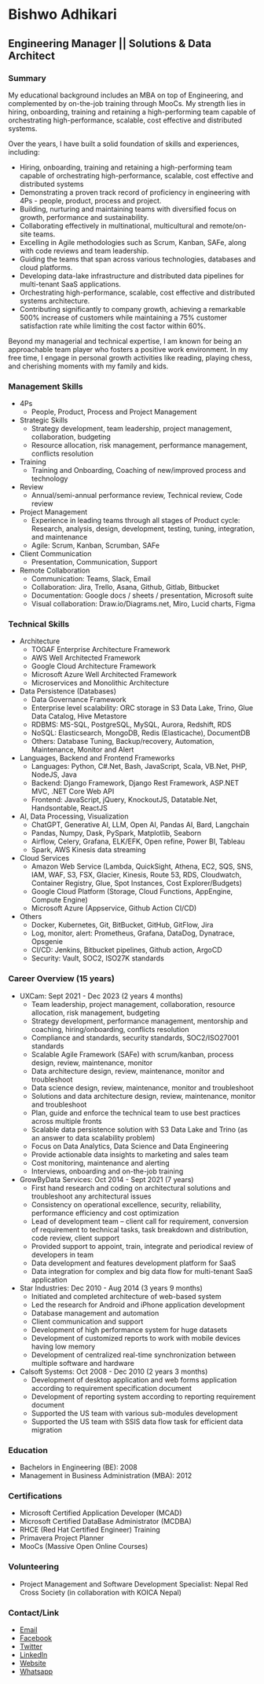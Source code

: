 # Bishwo Adhikari

## Engineering Manager || Solutions & Data Architect

### Summary

My educational background includes an MBA on top of Engineering, and complemented by on-the-job training through MooCs. My strength lies in hiring, onboarding, training and retaining a high-performing team capable of orchestrating high-performance, scalable, cost effective and distributed systems.


Over the years, I have built a solid foundation of skills and experiences, including:
- Hiring, onboarding, training and retaining a high-performing team capable of orchestrating high-performance, scalable, cost effective and distributed systems
- Demonstrating a proven track record of proficiency in engineering with 4Ps - people, product, process and project.
- Building, nurturing and maintaining teams with diversified focus on growth, performance and sustainability.
- Collaborating effectively in multinational, multicultural and remote/on-site teams.
- Excelling in Agile methodologies such as Scrum, Kanban, SAFe, along with code reviews and team leadership.
- Guiding the teams that span across various technologies, databases and cloud platforms.
- Developing data-lake infrastructure and distributed data pipelines for multi-tenant SaaS applications.
- Orchestrating high-performance, scalable, cost effective and distributed systems architecture.
- Contributing significantly to company growth, achieving a remarkable 500% increase of customers while maintaining a 75% customer satisfaction rate while limiting the cost factor within 60%.


Beyond my managerial and technical expertise, I am known for being an approachable team player who fosters a positive work environment. In my free time, I engage in personal growth activities like reading, playing chess, and cherishing moments with my family and kids.

### Management Skills

- 4Ps
  - People, Product, Process and Project Management
- Strategic Skills
  - Strategy development, team leadership, project management, collaboration, budgeting
  - Resource allocation, risk management, performance management, conflicts resolution
- Training
  - Training and Onboarding, Coaching of new/improved process and technology
- Review
  - Annual/semi-annual performance review, Technical review, Code review
- Project Management
  - Experience in leading teams through all stages of Product cycle: Research, analysis, design, development, testing, tuning, integration, and maintenance
  - Agile: Scrum, Kanban, Scrumban, SAFe
- Client Communication
  - Presentation, Communication, Support
- Remote Collaboration
  - Communication: Teams, Slack, Email
  - Collaboration: Jira, Trello, Asana, Github, Gitlab, Bitbucket
  - Documentation: Google docs / sheets / presentation, Microsoft suite
  - Visual collaboration: Draw.io/Diagrams.net, Miro, Lucid charts, Figma

### Technical Skills

- Architecture
  - TOGAF Enterprise Architecture Framework
  - AWS Well Architected Framework
  - Google Cloud Architecture Framework
  - Microsoft Azure Well Architected Framework
  - Microservices and Monolithic Architecture
- Data Persistence (Databases)
  - Data Governance Framework
  - Enterprise level scalability: ORC storage in S3 Data Lake, Trino, Glue Data Catalog, Hive Metastore
  - RDBMS: MS-SQL, PostgreSQL, MySQL, Aurora, Redshift, RDS
  - NoSQL: Elasticsearch, MongoDB, Redis (Elasticache), DocumentDB
  - Others: Database Tuning, Backup/recovery, Automation, Maintenance, Monitor and Alert
- Languages, Backend and Frontend Frameworks
  - Languages: Python, C#.Net, Bash, JavaScript, Scala, VB.Net, PHP, NodeJS, Java
  - Backend: Django Framework, Django Rest Framework, ASP.NET MVC, .NET Core Web API
  - Frontend: JavaScript, jQuery, KnockoutJS, Datatable.Net, Handsontable, ReactJS
- AI, Data Processing, Visualization
  - ChatGPT, Generative AI, LLM, Open AI, Pandas AI, Bard, Langchain
  - Pandas, Numpy, Dask, PySpark, Matplotlib, Seaborn
  - Airflow, Celery, Grafana, ELK/EFK, Open refine, Power BI, Tableau
  - Spark, AWS Kinesis data streaming
- Cloud Services
  - Amazon Web Service (Lambda, QuickSight, Athena, EC2, SQS, SNS, IAM, WAF, S3, FSX, Glacier, Kinesis, Route 53, RDS, Cloudwatch, Container Registry, Glue, Spot Instances, Cost Explorer/Budgets)
  - Google Cloud Platform (Storage, Cloud Functions, AppEngine, Compute Engine)
  - Microsoft Azure (Appservice, Github Action CI/CD)
- Others
  - Docker, Kubernetes, Git, BitBucket, GitHub, GitFlow, Jira
  - Log, monitor, alert: Prometheus, Grafana, DataDog, Dynatrace, Opsgenie
  - CI/CD: Jenkins, Bitbucket pipelines, Github action, ArgoCD
  - Security: Vault, SOC2, ISO27K standards

### Career Overview (15 years)
- UXCam: Sept 2021 - Dec 2023 (2 years 4 months)
  - Team leadership, project management, collaboration, resource allocation, risk management, budgeting
  - Strategy development, performance management, mentorship and coaching, hiring/onboarding, conflicts resolution
  - Compliance and standards, security standards, SOC2/ISO27001 standards
  - Scalable Agile Framework (SAFe) with scrum/kanban, process design, review, maintenance, monitor
  - Data architecture design, review, maintenance, monitor and troubleshoot
  - Data science design, review, maintenance, monitor and troubleshoot
  - Solutions and data architecture design, review, maintenance, monitor and troubleshoot
  - Plan, guide and enforce the technical team to use best practices across multiple fronts
  - Scalable data persistence solution with S3 Data Lake and Trino (as an answer to data scalability problem)
  - Focus on Data Analytics, Data Science and Data Engineering
  - Provide actionable data insights to marketing and sales team
  - Cost monitoring, maintenance and alerting
  - Interviews, onboarding and on-the-job training
- GrowByData Services: Oct 2014 - Sept 2021 (7 years)
  - First hand research and coding on architectural solutions and troubleshoot any architectural issues
  - Consistency on operational excellence, security, reliability, performance efficiency and cost optimization
  - Lead of development team – client call for requirement, conversion of requirement to technical tasks, task breakdown and distribution, code review, client support
  - Provided support to appoint, train, integrate and periodical review of developers in team
  - Data development and features development platform for SaaS
  - Data integration for complex and big data flow for multi-tenant SaaS application
- Star Industries: Dec 2010 - Aug 2014 (3 years 9 months)
  - Initiated and completed architecture of web-based system
  - Led the research for Android and iPhone application development
  - Database management and automation
  - Client communication and support
  - Development of high performance system for huge datasets
  - Development of customized reports to work with mobile devices having low memory
  - Development of centralized real-time synchronization between multiple software and hardware
- Calsoft Systems: Oct 2008 - Dec 2010 (2 years 3 months)
  - Development of desktop application and web forms application according to requirement specification document
  - Development of reporting system according to reporting requirement document
  - Supported the US team with various sub-modules development
  - Supported the US team with SSIS data flow task for efficient data migration

### Education
- Bachelors in Engineering (BE): 2008
- Management in Business Administration (MBA): 2012

### Certifications
- Microsoft Certified Application Developer (MCAD)
- Microsoft Certified DataBase Administrator (MCDBA)
- RHCE (Red Hat Certified Engineer) Training
- Primavera Project Planner
- MooCs (Massive Open Online Courses)

### Volunteering
- Project Management and Software Development Specialist: Nepal Red Cross Society (in collaboration with KOICA Nepal)

### Contact/Link
- [Email](bishwo.adhikari@gmail.com)
- [Facebook](https://www.facebook.com/bishwo.adhikari)
- [Twitter](https://twitter.com/bishwo633)
- [LinkedIn](https://www.linkedin.com/in/bishwo-adhikari/)
- [Website](https://github.com/bishwo633/Bishwo)
- [Whatsapp](+977-9841608697)
